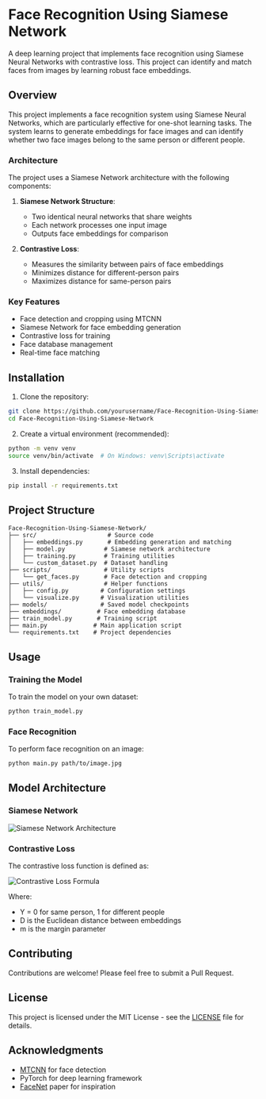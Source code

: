 # Face Recognition Using Siamese Network

A deep learning project that implements face recognition using Siamese Neural Networks with contrastive loss. This project can identify and match faces from images by learning robust face embeddings.

## Overview

This project implements a face recognition system using Siamese Neural Networks, which are particularly effective for one-shot learning tasks. The system learns to generate embeddings for face images and can identify whether two face images belong to the same person or different people.

### Architecture

The project uses a Siamese Network architecture with the following components:

1. **Siamese Network Structure**:
   - Two identical neural networks that share weights
   - Each network processes one input image
   - Outputs face embeddings for comparison

2. **Contrastive Loss**:
   - Measures the similarity between pairs of face embeddings
   - Minimizes distance for different-person pairs
   - Maximizes distance for same-person pairs

### Key Features

- Face detection and cropping using MTCNN
- Siamese Network for face embedding generation
- Contrastive loss for training
- Face database management
- Real-time face matching

## Installation

1. Clone the repository:
```bash
git clone https://github.com/yourusername/Face-Recognition-Using-Siamese-Network.git
cd Face-Recognition-Using-Siamese-Network
```

2. Create a virtual environment (recommended):
```bash
python -m venv venv
source venv/bin/activate  # On Windows: venv\Scripts\activate
```

3. Install dependencies:
```bash
pip install -r requirements.txt
```

## Project Structure

```
Face-Recognition-Using-Siamese-Network/
├── src/                    # Source code
│   ├── embeddings.py       # Embedding generation and matching
│   ├── model.py           # Siamese network architecture
│   ├── training.py        # Training utilities
│   └── custom_dataset.py  # Dataset handling
├── scripts/               # Utility scripts
│   └── get_faces.py       # Face detection and cropping
├── utils/                 # Helper functions
│   ├── config.py         # Configuration settings
│   └── visualize.py      # Visualization utilities
├── models/               # Saved model checkpoints
├── embeddings/          # Face embedding database
├── train_model.py       # Training script
├── main.py             # Main application script
└── requirements.txt    # Project dependencies
```

## Usage

### Training the Model

To train the model on your own dataset:

```bash
python train_model.py
```

### Face Recognition

To perform face recognition on an image:

```bash
python main.py path/to/image.jpg
```

## Model Architecture

### Siamese Network
![Siamese Network Architecture](https://raw.githubusercontent.com/yourusername/Face-Recognition-Using-Siamese-Network/main/docs/siamese_network.png)

### Contrastive Loss
The contrastive loss function is defined as:

![Contrastive Loss Formula](https://raw.githubusercontent.com/yourusername/Face-Recognition-Using-Siamese-Network/main/docs/contrastive_loss.png)

Where:
- Y = 0 for same person, 1 for different people
- D is the Euclidean distance between embeddings
- m is the margin parameter

## Contributing

Contributions are welcome! Please feel free to submit a Pull Request.

## License

This project is licensed under the MIT License - see the [LICENSE](LICENSE) file for details.

## Acknowledgments

- [MTCNN](https://github.com/ipazc/mtcnn) for face detection
- PyTorch for deep learning framework
- [FaceNet](https://arxiv.org/abs/1503.03832) paper for inspiration